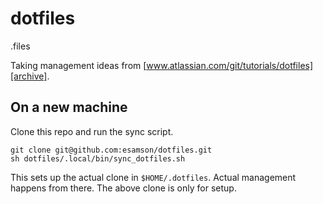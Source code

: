 # dotfiles
.files

Taking management ideas from [www.atlassian.com/git/tutorials/dotfiles][archive].

## On a new machine

Clone this repo and run the sync script.

```
git clone git@github.com:esamson/dotfiles.git
sh dotfiles/.local/bin/sync_dotfiles.sh
```

This sets up the actual clone in `$HOME/.dotfiles`.
Actual management happens from there. The above clone is only for setup.

[archive]: https://web.archive.org/web/20250531183126/https://www.atlassian.com/git/tutorials/dotfiles
